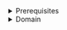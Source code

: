 <details>
<summary>Prerequisites</summary>

<details>
<summary>Compulsory</summary>

<details>
<summary>Linux</summary>
<!-- LINUX:START -->
<!-- LINUX:END -->
</details>

<details>
<summary>Network</summary>
<!-- NETWORK:START -->
<!-- NETWORK:END -->

</details>

<details>
<summary>SQL</summary>
  <!-- SQL:START -->
<!-- SQL:END -->

</details>

<details>
<summary>Basic Concepts of Bug Bounty</summary>
  <!-- BASICCONCEPTS:START -->
<!-- BASICCONCEPTS:END -->

</details>
</details>

<details>
<summary>Optional</summary>

<details>
<summary>OSINT</summary>
  <!-- OSINT:START -->
<!-- OSINT:END -->

</details>

<details>
<summary>Python</summary>
  <!-- PYTHON:START -->
<!-- PYTHON:END -->

</details>

<details>
<summary>Bash</summary>
  <!-- BASH:START -->
<!-- BASH:END -->

</details>
</details>
</details>

<details>
<summary>Domain</summary>

<details>
<summary>Web Pentesting</summary>

<details>
<summary>Playlist</summary>
<!-- WEB:START -->
<!-- WEB:END -->


</details>

<details>
<summary>Beginner Certificate</summary>

- [Beginner Certificate](#)
</details>

<details>
<summary>Advanced</summary>

- [Advanced](#)
</details>

<details>
<summary>Writeups</summary>

- [Writeups](#)
</details>

</details>

<details>
<summary>Android Pentesting</summary>

<details>
<summary>Playlist</summary>

<!-- ANDROID:START -->
<!-- ANDROID:END -->

</details>

<details>
<summary>Beginner Certificate</summary>

- [Beginner Certificate](#)
</details>

<details>
<summary>Advanced</summary>

- [Advanced](#)
</details>

<details>
<summary>Writeups</summary>

- [Writeups](#)
</details>

</details>

<details>
<summary>Malware Analysis</summary>

<details>
<summary>Playlist</summary>

<!-- MALWARE:START -->
<!-- MALWARE:END -->

</details>

<details>
<summary>Beginner Certificate</summary>

- [Beginner Certificate](#)
</details>

<details>
<summary>Advanced</summary>

- [Advanced](#)
</details>

<details>
<summary>Writeups</summary>

- [Writeups](#)
</details>

</details>

<details>
<summary>Digital Forensics</summary>

<details>
<summary>Playlist</summary>

<!-- DIGITAL FORENSICS:START -->
<!-- DIGITAL FORENSICS:END -->

</details>

<details>
<summary>Beginner Certificate</summary>

- [Beginner Certificate](#)
</details>

<details>
<summary>Advanced</summary>

- [Advanced](#)
</details>

<details>
<summary>Writeups</summary>

- [Writeups](#)
</details>

</details>


</details>
